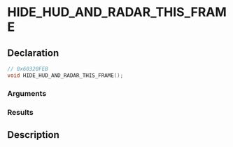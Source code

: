 # HIDE_HUD_AND_RADAR_THIS_FRAME

## Declaration
```cpp
// 0x60320FEB
void HIDE_HUD_AND_RADAR_THIS_FRAME();
```

### Arguments

### Results

## Description
